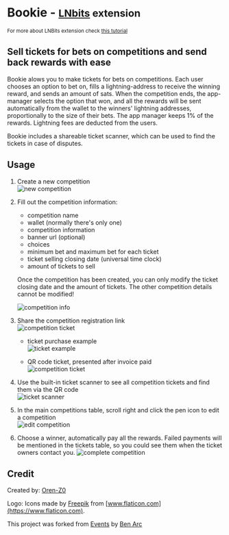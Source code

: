 # Bookie - <small>[LNbits](https://github.com/lnbits/lnbits) extension</small>
<small>For more about LNBits extension check [this tutorial](https://github.com/lnbits/lnbits/wiki/LNbits-Extensions)</small>

## Sell tickets for bets on competitions and send back rewards with ease

Bookie alows you to make tickets for bets on competitions.
Each user chooses an option to bet on, fills a lightning-address to receive the
winning reward, and sends an amount of sats.
When the competition ends, the app-manager selects the option that won, and all
the rewards will be sent automatically from the wallet to the winners' lightning
addresses, proportionally to the size of their bets.
The app manager keeps 1% of the rewards. Lightning fees are deducted from the users.

Bookie includes a shareable ticket scanner, which can be used to find the tickets
in case of disputes.

## Usage

1. Create a new competition\
   ![new competition](https://i.imgur.com/Y1DUahK.jpeg)
2. Fill out the competition information:

   - competition name
   - wallet (normally there's only one)
   - competition information
   - banner url (optional)
   - choices
   - minimum bet and maximum bet for each ticket
   - ticket selling closing date (universal time clock)
   - amount of tickets to sell

   Once the competition has been created, you can only modify the ticket closing date
   and the amount of tickets. The other competition details cannot be modified!

   ![competition info](https://i.imgur.com/F9N7woa.png)

3. Share the competition registration link\
   ![competition ticket](https://i.imgur.com/Nwkpf96.png)

   - ticket purchase example \
     ![ticket example](https://i.imgur.com/q2SrFMU.png)

   - QR code ticket, presented after invoice paid\
     ![competition ticket](https://i.imgur.com/CZCL9LY.png)

4. Use the built-in ticket scanner to see all competition tickets and find them
via the QR code\
   ![ticket scanner](https://i.imgur.com/0FXH5mc.png)

5. In the main competitions table, scroll right and click the pen icon to edit a competition\
    ![edit competition](https://i.imgur.com/CbIbNrX.png)

6. Choose a winner, automatically pay all the rewards. Failed payments will be
mentioned in the tickets table, so you could see them when the ticket owners
contact you. ![complete competition](https://i.imgur.com/XO4Esgd.png)

## Credit

Created by: [Oren-Z0](https://github.com/oren-z0)

Logo:
Icons made by [Freepik](https://www.flaticon.com/authors/freepik) from
[www.flaticon.com](https://www.flaticon.com).

This project was forked from [Events](https://github.com/lnbits/events)
by [Ben Arc](https://github.com/benarc)
